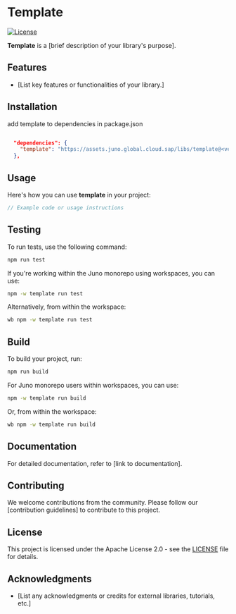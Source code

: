 # Template

[![License](https://img.shields.io/badge/License-Apache%202.0-blue.svg)](LICENSE)

**Template** is a [brief description of your library's purpose].

## Features

- [List key features or functionalities of your library.]

## Installation

add template to dependencies in package.json

```json

  "dependencies": {
    "template": "https://assets.juno.global.cloud.sap/libs/template@<version>/package.tgz"
  },

```

## Usage

Here's how you can use **template** in your project:

```javascript
// Example code or usage instructions
```

## Testing

To run tests, use the following command:

```bash
npm run test
```

If you're working within the Juno monorepo using workspaces, you can use:

```bash
npm -w template run test
```

Alternatively, from within the workspace:

```bash
wb npm -w template run test
```

## Build

To build your project, run:

```bash
npm run build
```

For Juno monorepo users within workspaces, you can use:

```bash
npm -w template run build
```

Or, from within the workspace:

```bash
wb npm -w template run build
```

## Documentation

For detailed documentation, refer to [link to documentation].

## Contributing

We welcome contributions from the community. Please follow our [contribution guidelines] to contribute to this project.

## License

This project is licensed under the Apache License 2.0 - see the [LICENSE](LICENSE) file for details.

## Acknowledgments

- [List any acknowledgments or credits for external libraries, tutorials, etc.]
